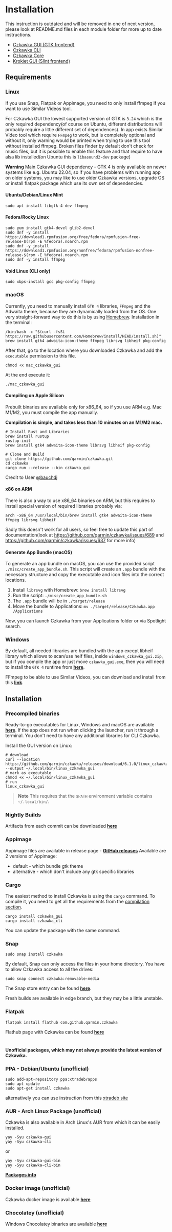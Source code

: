 # Installation

This instruction is outdated and will be removed in one of next version, please look at README.md files in each module folder for more up to date instructions.

- [Czkawka GUI (GTK frontend)](../czkawka_gui/README.md)</br>
- [Czkawka CLI](../czkawka_cli/README.md)</br>
- [Czkawka Core](../czkawka_core/README.md)</br>
- [Krokiet GUI (Slint frontend)](../krokiet/README.md)</br>

## Requirements

### Linux

If you use Snap, Flatpak or Appimage, you need to only install ffmpeg if you want to use Similar Videos tool.

For Czkawka GUI the lowest supported version of GTK is `3.24` which is the only required dependency(of course on Ubuntu, different distributions will probably require a little different set of dependences).
In app exists Similar Video tool which require `FFmpeg` to work, but is completely optional and without it, only warning would be printed when trying to use this tool without installed ffmpeg.
Broken files finder by default don't check for music files, but it is possible to enable this feature and that require to have alsa lib installed(on Ubuntu this is `libasound2-dev` package)

**Warning**
Main Czkawka GUI dependency - GTK 4 is only available on newer systems like e.g. Ubuntu 22.04, so if you have problems with running app on older systems, you may like to use older Czkawka versions, upgrade OS or install flatpak package which use its own set of dependencies.

#### Ubuntu/Debian/Linux Mint

```
sudo apt install libgtk-4-dev ffmpeg
```

#### Fedora/Rocky Linux

```
sudo yum install gtk4-devel glib2-devel
sudo dnf -y install https://download1.rpmfusion.org/free/fedora/rpmfusion-free-release-$(rpm -E %fedora).noarch.rpm
sudo dnf -y install https://download1.rpmfusion.org/nonfree/fedora/rpmfusion-nonfree-release-$(rpm -E %fedora).noarch.rpm
sudo dnf -y install ffmpeg
```

#### Void Linux (CLI only)

```
sudo xbps-install gcc pkg-config ffmpeg
```

### macOS

Currently, you need to manually install `GTK 4` libraries, `FFmpeg` and the Adwaita theme, because they are dynamically loaded from the OS.
One very straight-forward way to do this is by using [Homebrew](https://brew.sh/).
Installation in the terminal:

```shell
/bin/bash -c "$(curl -fsSL https://raw.githubusercontent.com/Homebrew/install/HEAD/install.sh)"
brew install gtk4 adwaita-icon-theme ffmpeg librsvg libheif pkg-config
```

After that, go to the location where you downloaded Czkawka and add the `executable` permission to this file.

```shell
chmod +x mac_czkawka_gui
```

At the end execute it:

```shell
./mac_czkawka_gui
```

#### Compiling on Apple Silicon

Prebuilt binaries are available only for x86_64, so if you use ARM e.g. Mac M1/M2, you must compile the app manually.

**Compilation is simple, and takes less than 10 minutes on an M1/M2 mac.**

```
# Install Rust and Libraries
brew install rustup
rustup-init
brew install gtk4 adwaita-icon-theme librsvg libheif pkg-config
```

```
# Clone and Build
git clone https://github.com/qarmin/czkawka.git
cd czkawka
cargo run --release --bin czkawka_gui
```

Credit to User [@bauchdj](https://github.com/bauchdj)

#### x86 on ARM

There is also a way to use x86_64 binaries on ARM, but this requires to install special version of required libraries probably via:

```shell
arch -x86_64 /usr/local/bin/brew install gtk4 adwaita-icon-theme ffmpeg librsvg libheif
```

Sadly this doesn't work for all users, so feel free to update this part of documentation(look at <https://github.com/qarmin/czkawka/issues/689> and <https://github.com/qarmin/czkawka/issues/637> for more info)

#### Generate App Bundle (macOS)

To generate an app bundle on macOS, you can use the provided script `./misc/create_app_bundle.sh`. This script will create an `.app` bundle with the necessary structure and copy the executable and icon files into the correct locations.

1. Install `librsvg` with Homebrew: `brew install librsvg`
2. Run the script: `./misc/create_app_bundle.sh`
3. The `.app` bundle will be in `./target/release`
4. Move the bundle to Applications: `mv ./target/release/Czkawka.app /Applications`

Now, you can launch Czkawka from your Applications folder or via Spotlight search.

### Windows

By default, all needed libraries are bundled with the app except libheif library which allows to scan/use heif files, inside `windows_czkawka_gui.zip`, but if you compile the app or just move `czkawka_gui.exe`, then you will need to install the `GTK 4`
runtime from [**here**](https://github.com/tschoonj/GTK-for-Windows-Runtime-Environment-Installer/releases).

FFmpeg to be able to use Similar Videos, you can download and install from this [**link**](https://ffmpeg.org/).

## Installation

### Precompiled binaries

Ready-to-go executables for Linux, Windows and macOS are available [**here**](https://github.com/qarmin/czkawka/releases/).
If the app does not run when clicking the launcher, run it through a terminal.
You don't need to have any additional libraries for CLI Czkawka.

Install the GUI version on Linux:

```shell
# download
curl --location https://github.com/qarmin/czkawka/releases/download/6.1.0/linux_czkawka_gui --output ~/.local/bin/linux_czkawka_gui
# mark as executable
chmod +x ~/.local/bin/linux_czkawka_gui
# run
linux_czkawka_gui
```

>**Note** This requires that the `$PATH` environment variable contains `~/.local/bin/`.

### Nightly Builds

Artifacts from each commit can be downloaded [**here**](https://github.com/qarmin/czkawka/actions)

### Appimage

Appimage files are available in release page - [**GitHub releases**](https://github.com/qarmin/czkawka/releases/)
Available are 2 versions of Appimage:

- default - which bundle gtk theme
- alternative - which don't include any gtk specific libraries

### Cargo

The easiest method to install Czkawka is using the `cargo` command. To compile it, you need to get all the
requirements from the [compilation section](Compilation.md).

```
cargo install czkawka_gui
cargo install czkawka_cli
```

You can update the package with the same command.

### Snap

```
sudo snap install czkawka
```

By default, Snap can only access the files in your home directory. You have to allow Czkawka access to all the drives:

```
sudo snap connect czkawka:removable-media
```

The Snap store entry can be found [**here**](https://snapcraft.io/czkawka).

Fresh builds are available in edge branch, but they may be a little unstable.

### Flatpak

```
flatpak install flathub com.github.qarmin.czkawka
```

Flathub page with Czkawka can be found [**here**](https://flathub.org/apps/details/com.github.qarmin.czkawka)

#

#

**Unofficial packages, which may not always provide the latest version of Czkawka.**

### PPA - Debian/Ubuntu (unofficial)

```
sudo add-apt-repository ppa:xtradeb/apps
sudo apt update
sudo apt-get install czkawka
```

alternatively you can use instruction from this [xtradeb site](https://xtradeb.net/wiki/how-to-install-applications-from-this-web-site/)

### AUR - Arch Linux Package (unofficial)

Czkawka is also available in Arch Linux's AUR from which it can be easily installed.

```
yay -Syu czkawka-gui
yay -Syu czkawka-cli
```

or

```
yay -Syu czkawka-gui-bin
yay -Syu czkawka-cli-bin
```

[**Packages info**](https://aur.archlinux.org/packages/?O=0&SeB=nd&K=czkawka&outdated=&SB=n&SO=a&PP=50&do_Search=Go)

### Docker image (unofficial)

Czkawka docker image is available [**here**](https://github.com/jlesage/docker-czkawka)

### Chocolatey (unofficial)

Windows Chocolatey binaries are available [**here**](https://community.chocolatey.org/packages/czkawka)

